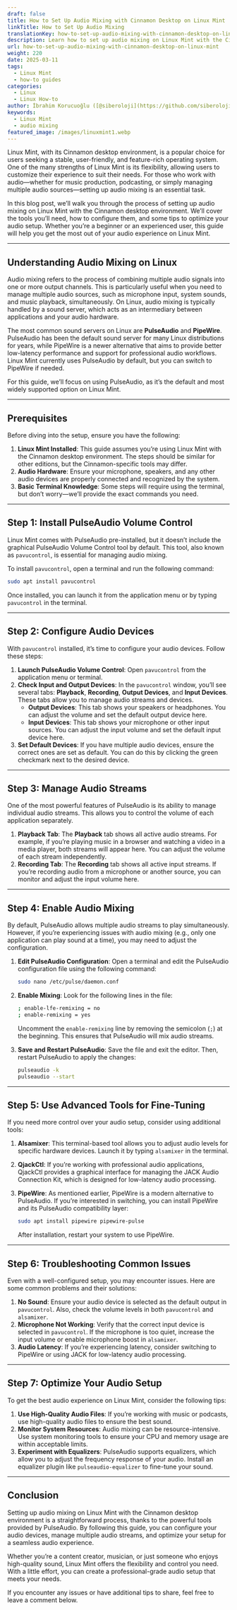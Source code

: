 ```yaml
---
draft: false
title: How to Set Up Audio Mixing with Cinnamon Desktop on Linux Mint
linkTitle: How to Set Up Audio Mixing
translationKey: how-to-set-up-audio-mixing-with-cinnamon-desktop-on-linux-mint
description: Learn how to set up audio mixing on Linux Mint with the Cinnamon desktop environment.
url: how-to-set-up-audio-mixing-with-cinnamon-desktop-on-linux-mint
weight: 220
date: 2025-03-11
tags:
  - Linux Mint
  - how-to guides
categories:
  - Linux
  - Linux How-to
author: İbrahim Korucuoğlu ([@siberoloji](https://github.com/siberoloji))
keywords:
  - Linux Mint
  - audio mixing
featured_image: /images/linuxmint1.webp
---
```

Linux Mint, with its Cinnamon desktop environment, is a popular choice for users seeking a stable, user-friendly, and feature-rich operating system. One of the many strengths of Linux Mint is its flexibility, allowing users to customize their experience to suit their needs. For those who work with audio—whether for music production, podcasting, or simply managing multiple audio sources—setting up audio mixing is an essential task.

In this blog post, we’ll walk you through the process of setting up audio mixing on Linux Mint with the Cinnamon desktop environment. We’ll cover the tools you’ll need, how to configure them, and some tips to optimize your audio setup. Whether you’re a beginner or an experienced user, this guide will help you get the most out of your audio experience on Linux Mint.

---

## Understanding Audio Mixing on Linux

Audio mixing refers to the process of combining multiple audio signals into one or more output channels. This is particularly useful when you need to manage multiple audio sources, such as microphone input, system sounds, and music playback, simultaneously. On Linux, audio mixing is typically handled by a sound server, which acts as an intermediary between applications and your audio hardware.

The most common sound servers on Linux are **PulseAudio** and **PipeWire**. PulseAudio has been the default sound server for many Linux distributions for years, while PipeWire is a newer alternative that aims to provide better low-latency performance and support for professional audio workflows. Linux Mint currently uses PulseAudio by default, but you can switch to PipeWire if needed.

For this guide, we’ll focus on using PulseAudio, as it’s the default and most widely supported option on Linux Mint.

---

## Prerequisites

Before diving into the setup, ensure you have the following:

1. **Linux Mint Installed**: This guide assumes you’re using Linux Mint with the Cinnamon desktop environment. The steps should be similar for other editions, but the Cinnamon-specific tools may differ.
2. **Audio Hardware**: Ensure your microphone, speakers, and any other audio devices are properly connected and recognized by the system.
3. **Basic Terminal Knowledge**: Some steps will require using the terminal, but don’t worry—we’ll provide the exact commands you need.

---

## Step 1: Install PulseAudio Volume Control

Linux Mint comes with PulseAudio pre-installed, but it doesn’t include the graphical PulseAudio Volume Control tool by default. This tool, also known as `pavucontrol`, is essential for managing audio mixing.

To install `pavucontrol`, open a terminal and run the following command:

```bash
sudo apt install pavucontrol
```

Once installed, you can launch it from the application menu or by typing `pavucontrol` in the terminal.

---

## Step 2: Configure Audio Devices

With `pavucontrol` installed, it’s time to configure your audio devices. Follow these steps:

1. **Launch PulseAudio Volume Control**: Open `pavucontrol` from the application menu or terminal.
2. **Check Input and Output Devices**: In the `pavucontrol` window, you’ll see several tabs: **Playback**, **Recording**, **Output Devices**, and **Input Devices**. These tabs allow you to manage audio streams and devices.
   - **Output Devices**: This tab shows your speakers or headphones. You can adjust the volume and set the default output device here.
   - **Input Devices**: This tab shows your microphone or other input sources. You can adjust the input volume and set the default input device here.
3. **Set Default Devices**: If you have multiple audio devices, ensure the correct ones are set as default. You can do this by clicking the green checkmark next to the desired device.

---

## Step 3: Manage Audio Streams

One of the most powerful features of PulseAudio is its ability to manage individual audio streams. This allows you to control the volume of each application separately.

1. **Playback Tab**: The **Playback** tab shows all active audio streams. For example, if you’re playing music in a browser and watching a video in a media player, both streams will appear here. You can adjust the volume of each stream independently.
2. **Recording Tab**: The **Recording** tab shows all active input streams. If you’re recording audio from a microphone or another source, you can monitor and adjust the input volume here.

---

## Step 4: Enable Audio Mixing

By default, PulseAudio allows multiple audio streams to play simultaneously. However, if you’re experiencing issues with audio mixing (e.g., only one application can play sound at a time), you may need to adjust the configuration.

1. **Edit PulseAudio Configuration**: Open a terminal and edit the PulseAudio configuration file using the following command:

   ```bash
   sudo nano /etc/pulse/daemon.conf
   ```

2. **Enable Mixing**: Look for the following lines in the file:

   ```bash
   ; enable-lfe-remixing = no
   ; enable-remixing = yes
   ```

   Uncomment the `enable-remixing` line by removing the semicolon (`;`) at the beginning. This ensures that PulseAudio will mix audio streams.

3. **Save and Restart PulseAudio**: Save the file and exit the editor. Then, restart PulseAudio to apply the changes:

   ```bash
   pulseaudio -k
   pulseaudio --start
   ```

---

## Step 5: Use Advanced Tools for Fine-Tuning

If you need more control over your audio setup, consider using additional tools:

1. **Alsamixer**: This terminal-based tool allows you to adjust audio levels for specific hardware devices. Launch it by typing `alsamixer` in the terminal.
2. **QjackCtl**: If you’re working with professional audio applications, QjackCtl provides a graphical interface for managing the JACK Audio Connection Kit, which is designed for low-latency audio processing.
3. **PipeWire**: As mentioned earlier, PipeWire is a modern alternative to PulseAudio. If you’re interested in switching, you can install PipeWire and its PulseAudio compatibility layer:

   ```bash
   sudo apt install pipewire pipewire-pulse
   ```

   After installation, restart your system to use PipeWire.

---

## Step 6: Troubleshooting Common Issues

Even with a well-configured setup, you may encounter issues. Here are some common problems and their solutions:

1. **No Sound**: Ensure your audio device is selected as the default output in `pavucontrol`. Also, check the volume levels in both `pavucontrol` and `alsamixer`.
2. **Microphone Not Working**: Verify that the correct input device is selected in `pavucontrol`. If the microphone is too quiet, increase the input volume or enable microphone boost in `alsamixer`.
3. **Audio Latency**: If you’re experiencing latency, consider switching to PipeWire or using JACK for low-latency audio processing.

---

## Step 7: Optimize Your Audio Setup

To get the best audio experience on Linux Mint, consider the following tips:

1. **Use High-Quality Audio Files**: If you’re working with music or podcasts, use high-quality audio files to ensure the best sound.
2. **Monitor System Resources**: Audio mixing can be resource-intensive. Use system monitoring tools to ensure your CPU and memory usage are within acceptable limits.
3. **Experiment with Equalizers**: PulseAudio supports equalizers, which allow you to adjust the frequency response of your audio. Install an equalizer plugin like `pulseaudio-equalizer` to fine-tune your sound.

---

## Conclusion

Setting up audio mixing on Linux Mint with the Cinnamon desktop environment is a straightforward process, thanks to the powerful tools provided by PulseAudio. By following this guide, you can configure your audio devices, manage multiple audio streams, and optimize your setup for a seamless audio experience.

Whether you’re a content creator, musician, or just someone who enjoys high-quality sound, Linux Mint offers the flexibility and control you need. With a little effort, you can create a professional-grade audio setup that meets your needs.

If you encounter any issues or have additional tips to share, feel free to leave a comment below.
